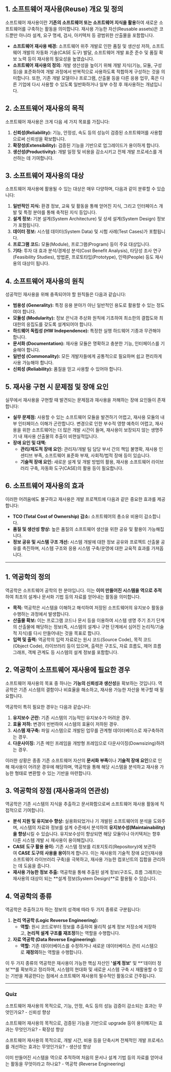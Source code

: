
## 1. 소프트웨어 재사용(Reuse) 개요 및 정의

소프트웨어 재사용이란 **기존의 소프트웨어 또는 소프트웨어 지식을 활용**하여 새로운 소프트웨어를 구축하는 활동을 의미합니다. 재사용 가능한 자산(Reusable assets)은 코드뿐만 아니라 설계, 요구 명세, 검사, 아키텍처 등 광범위한 산출물을 포함합니다.

- **소프트웨어 재사용 배경:** 소프트웨어 위주 개발로 인한 품질 및 생산성 저하, 소프트웨어 개발의 자동화 기술(CASE 도구) 발달, 소프트웨어 개발 표준 준수 및 품질 확보 노력 등이 재사용의 필요성을 높였습니다.
- **소프트웨어 재사용의 정의:** 개발 생산성을 높이기 위해 개발 지식(기능, 모듈, 구성 등)을 표준화하여 개발 과정에서 반복적으로 사용하도록 적합하게 구성하는 것을 의미합니다. 또한, 기존 개발 모델이나 프로그램, 산출물 등을 다른 응용 업무, 혹은 다른 기업에 다시 사용할 수 있도록 일반화하거나 일부 수정 후 재사용하는 개념입니다.

## 2. 소프트웨어 재사용의 목적

소프트웨어 재사용은 크게 다음 세 가지 목표를 가집니다:

1. **신뢰성(Reliability):** 기능, 안정성, 속도 등의 성능이 검증된 소프트웨어를 사용함으로써 신뢰성을 확보합니다.
2. **확장성(Extensibility):** 검증된 기능을 기반으로 업그레이드가 용이하게 합니다.
3. **생산성(Productivity):** 개발 일정 및 비용을 감소시키고 전체 개발 프로세스를 개선하는 데 기여합니다.

## 3. 소프트웨어 재사용의 대상

소프트웨어 재사용에 활용될 수 있는 대상은 매우 다양하며, 다음과 같이 분류할 수 있습니다:

1. **일반적인 지식:** 환경 정보, 교육 및 활동을 통해 얻어진 지식, 그리고 인터페이스 개발 및 특정 분야를 통해 축적된 지식 등입니다.
2. **설계 정보:** 기본 설계(System Architecture) 및 상세 설계(System Design) 정보가 포함됩니다.
3. **데이터 정보:** 시스템 데이터(System Data) 및 시험 사례(Test Cases)가 포함됩니다.
4. **프로그램 코드:** 모듈(Module), 프로그램(Program) 등이 주요 대상입니다.
5. **기타:** 투자 대 효과 분석/경제성 분석(Cost Benefit Analysis), 타당성 조사 연구(Feasibility Studies), 방법론, 프로토타입(Prototype), 인력(People) 등도 재사용의 대상이 됩니다.

## 4. 소프트웨어 재사용의 원칙

성공적인 재사용을 위해 충족되어야 할 원칙들은 다음과 같습니다:

- **범용성 (Generality):** 특정 응용 분야가 아닌 일반적인 용도로 활용할 수 있는 정도여야 합니다.
- **모듈성 (Modularity):** 정보 은닉과 추상화 원칙에 기초하여 최소한의 결합도와 최대한의 응집도를 갖도록 설계되어야 합니다.
- **하드웨어 독립성 (HW Independence):** 특정한 실행 하드웨어 기종과 무관해야 합니다.
- **문서화 (Documentation):** 재사용 모듈은 명확하고 충분한 기능, 인터페이스를 기술해야 합니다.
- **일반성 (Commonality):** 모든 개발자들에게 공통적으로 필요하며 쉽고 편리하게 사용 가능해야 합니다.
- **신뢰성 (Reliability):** 품질을 믿고 사용할 수 있어야 합니다.

## 5. 재사용 구현 시 문제점 및 장애 요인

실무에서 재사용을 구현할 때 발견되는 문제점과 재사용을 저해하는 장애 요인들이 존재합니다:

- **실무 문제점:** 사용할 수 있는 소프트웨어 모듈을 발견하기 어렵고, 재사용 모듈의 내부 인터페이스 이해가 곤란합니다. 변경으로 인한 부수적 영향 예측이 어렵고, 재사용을 위한 소프트웨어는 더 많은 개발 시간이 들며, 재사용이 보장되지 않는 생명주기 내 재사용 산출물의 추출이 비현실적입니다.
- **장애 요인 및 대책:**
    - **관리/제도적 장애 요인:** 관리자/개발 팀 담당 부서 간의 책임 불명확, 재사용 인센티브 부족, 소프트웨어 표준화 부재, 사회적/법적 장애 등이 있습니다.
    - **기술적 장애 요인:** 새로운 설계 및 개발 방법의 활용, 재사용 소프트웨어 라이브러리 구축, 자동화 도구(CASE)의 활용 등이 필요합니다.

## 6. 소프트웨어 재사용의 효과

이러한 어려움에도 불구하고 재사용은 개발 프로젝트에 다음과 같은 중요한 효과를 제공합니다:

- **TCO (Total Cost of Ownership) 감소:** 소프트웨어의 총소유 비용이 감소합니다.
- **품질 및 생산성 향상:** 높은 품질의 소프트웨어 생산을 위한 공유 및 활용이 가능해집니다.
- **정보 공유 및 시스템 구조 개선:** 시스템 개발에 대한 정보 공유와 프로젝트 산출물 공유를 촉진하며, 시스템 구조와 응용 시스템 구축/운영에 대한 교육적 효과를 가져옵니다.

---

## 1. 역공학의 정의

역공학은 소프트웨어 공학의 한 분야입니다. 이는 **이미 만들어진 시스템을 역으로 추적**하여 최초의 설계나 문서화 기법 등의 자료를 얻어내는 활동을 의미합니다.

- **목적:** 역공학은 시스템을 이해하고 해석하여 저장된 소프트웨어의 유지보수 활동을 수행하는 과정에서 발생합니다.
- **산출물 확보:** 이는 프로그램 코드나 문서 등을 이용하여 시스템 생명 주기 초기 단계의 산출물에 해당하는 정보(즉, 시스템의 설계나 구현 단계에서 심어진 논리적/기술적 지식)를 다시 만들어내는 것을 목표로 합니다.
- **입력 및 출력:** 역공학의 입력 자료로는 원시 코드(Source Code), 목적 코드(Object Code), 라이브러리 등이 있으며, 출력은 구조도, 자료 흐름도, 제어 흐름 그래프, 객체 관계도 등 시스템의 설계 정보를 포함합니다.

## 2. 역공학이 소프트웨어 재사용에 필요한 경우

소프트웨어 재사용의 목표 중 하나는 **기능의 신뢰성과 생산성**을 확보하는 것입니다. 역공학은 기존 시스템의 결함이나 비효율을 해소하고, 재사용 가능한 자산을 복구할 때 필요합니다.

역공학이 특히 필요한 경우는 다음과 같습니다:

1. **유지보수 곤란:** 기존 시스템의 기능적인 유지보수가 어려운 경우.
2. **효율 저하:** 변경이 빈번하여 시스템의 효율이 저하된 경우.
3. **시스템 재구축:** 파일 시스템으로 개발된 업무를 관계형 데이터베이스로 재구축하려는 경우.
4. **다운사이징:** 기존 메인 프레임을 개방형 프레임으로 다운사이징(Downsizing)하려는 경우.

이러한 상황은 종종 기존 소프트웨어 자산의 **문서화 부족**이나 **기술적 장애 요인**으로 인해 재사용이 어려운 경우에 해당하며, 역공학을 통해 해당 시스템을 분석하고 재사용 가능한 형태로 변환할 수 있는 기반을 마련합니다.

## 3. 역공학의 장점 (재사용과의 연관성)

역공학은 기존 시스템의 지식을 추출하고 문서화함으로써 소프트웨어 재사용 활동에 직접적으로 기여합니다.

- **분석 지원 및 유지보수 향상:** 실용화되었거나 기 개발된 소프트웨어의 분석을 도와주며, 시스템의 자료와 정보를 설계 수준에서 분석하여 **유지보수성(Maintainability)을 향상**시킬 수 있습니다. 유지보수성이 향상되면 해당 모듈이나 아키텍처는 향후 다른 시스템 개발 시 재사용이 용이해집니다.
- **CASE 도구 활용 용이:** 기존 시스템 정보를 리포지토리(Repository)에 보관하여 **CASE 도구의 사용을 용이**하게 합니다. 이는 재사용의 기술적 장애 요인(재사용 소프트웨어 라이브러리 구축)을 극복하고, 재사용 가능한 컴포넌트의 집합을 관리하는 데 도움을 줍니다.
- **재사용 가능한 정보 추출:** 역공학을 통해 추출된 설계 정보(구조도, 흐름 그래프)는 재사용의 대상이 되는 **설계 정보(System Design)**로 활용될 수 있습니다.

## 4. 역공학의 종류

역공학은 추출하고자 하는 정보의 성격에 따라 두 가지 종류로 구분됩니다:

1. **논리 역공학 (Logic Reverse Engineering):**
    - **역할:** 원시 코드로부터 정보를 추출하여 물리적 설계 정보 저장소에 저장하고, **논리적 설계 구조를 재조정**하는 역할을 수행합니다.
2. **자료 역공학 (Data Reverse Engineering):**
    - **역할:** 기존 데이터베이스를 수정하거나 새로운 데이터베이스 관리 시스템으로 **재정의**하는 역할을 수행합니다.

이 두 가지 종류의 역공학은 재사용이 가능한 핵심 자산인 **'설계 정보'** 및 **'데이터 정보'**를 확보하고 정리하여, 시스템의 현대화 및 새로운 시스템 구축 시 재활용할 수 있는 기반을 제공한다는 점에서 소프트웨어 재사용의 필수적인 활동으로 간주됩니다.


---


### Quiz

소프트웨어 재사용의 목적으로, 기능, 안정, 속도 등의 성능 검증이 감소되는 효과는 무엇인가요? - 신뢰성 향상 

소프트웨어 재사용의 목적으로, 검증된 기능을 기반으로 upgrade 등이 용이해지는 효과는 무엇인가요? - 확장성 향상 

소프트웨어 재사용의 목적으로, 개발 시간, 비용 등을 단축시켜 전체적인 개발 프로세스를 개선하는 효과는 무엇인가요? - 생산성 향상 

이미 만들어진 시스템을 역으로 추적하여 처음의 문서나 설계 기법 등의 자료를 얻어내는 활동을 무엇이라고 하나요? - 역공학 (Reverse Engineering)

